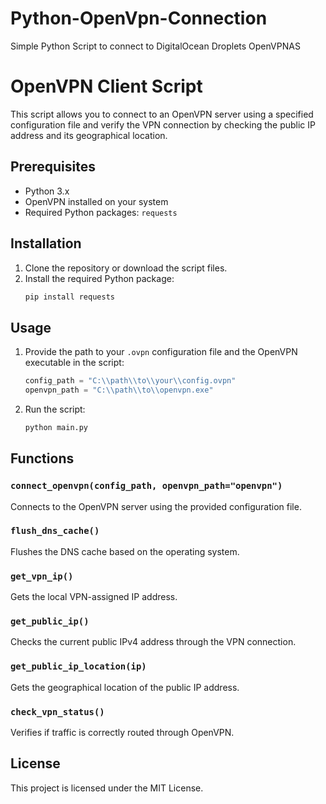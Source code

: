 # Python-OpenVpn-Connection
Simple Python Script to connect to DigitalOcean Droplets OpenVPNAS
# OpenVPN Client Script

This script allows you to connect to an OpenVPN server using a specified configuration file and verify the VPN connection by checking the public IP address and its geographical location.

## Prerequisites

- Python 3.x
- OpenVPN installed on your system
- Required Python packages: `requests`

## Installation

1. Clone the repository or download the script files.
2. Install the required Python package:
    ```sh
    pip install requests
    ```

## Usage

1. Provide the path to your `.ovpn` configuration file and the OpenVPN executable in the script:
    ```python
    config_path = "C:\\path\\to\\your\\config.ovpn"
    openvpn_path = "C:\\path\\to\\openvpn.exe"
    ```

2. Run the script:
    ```sh
    python main.py
    ```

## Functions

### `connect_openvpn(config_path, openvpn_path="openvpn")`
Connects to the OpenVPN server using the provided configuration file.

### `flush_dns_cache()`
Flushes the DNS cache based on the operating system.

### `get_vpn_ip()`
Gets the local VPN-assigned IP address.

### `get_public_ip()`
Checks the current public IPv4 address through the VPN connection.

### `get_public_ip_location(ip)`
Gets the geographical location of the public IP address.

### `check_vpn_status()`
Verifies if traffic is correctly routed through OpenVPN.

## License

This project is licensed under the MIT License.
